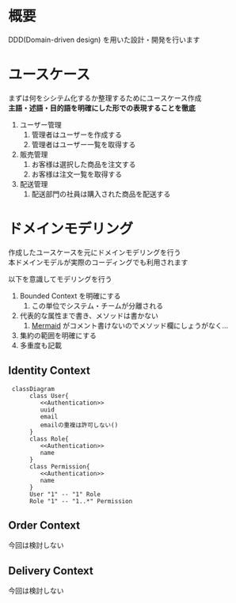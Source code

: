 # 概要

DDD(Domain-driven design) を用いた設計・開発を行います

# ユースケース

まずは何をシシテム化するか整理するためにユースケース作成  
**主語・述語・目的語を明確にした形での表現することを徹底**

1. ユーザー管理
   1. 管理者はユーザーを作成する
   1. 管理者はユーザー一覧を取得する
1. 販売管理
   1. お客様は選択した商品を注文する
   1. お客様は注文一覧を取得する
1. 配送管理
   1. 配送部門の社員は購入された商品を配送する

# ドメインモデリング

作成したユースケースを元にドメインモデリングを行う  
本ドメインモデルが実際のコーディングでも利用されます

以下を意識してモデリングを行う

1. Bounded Context を明確にする
   1. この単位でシステム・チームが分離される
1. 代表的な属性まで書き、メソッドは書かない
   1. [Mermaid](https://mermaid-js.github.io/mermaid) がコメント書けないのでメソッド欄にしょうがなく...
1. 集約の範囲を明確にする
1. 多重度も記載

## Identity Context

```mermaid
 classDiagram
      class User{
         <<Authentication>>
         uuid
         email
         emailの重複は許可しない()
      }
      class Role{
         <<Authentication>>
         name
      }
      class Permission{
         <<Authentication>>
         name
      }
      User "1" -- "1" Role
      Role "1" -- "1..*" Permission
```

## Order Context

今回は検討しない

## Delivery Context

今回は検討しない
